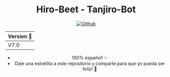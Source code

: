 <div align="center">

# Hiro-Beet - Tanjiro-Bot

<p align="center">
<a href="https://github.com/Hiro-Beet"><img title="Github" src="https://img.shields.io/badge/hiro-beet-brightgreen?style=for-the-badge&logo=github"></a>
</p>

| Version 🦊 | 
|------------ |
| V7.0 |

- 100% español! ✨
- Dale una estrellita a este repositorio y comparte para que yo pueda ser feliz! 🎉
